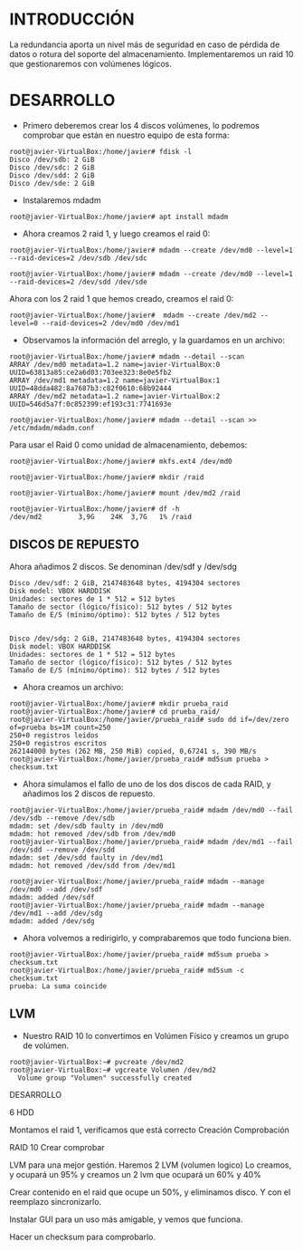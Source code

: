 # INTRODUCCIÓN

La redundancia aporta un nivel más de seguridad en caso de pérdida de datos o rotura del soporte del almacenamiento. Implementaremos un raid 10 que gestionaremos con volúmenes lógicos.

# DESARROLLO

- Primero deberemos crear los 4 discos volúmenes, lo podremos comprobar que están en nuestro equipo de esta forma:

```
root@javier-VirtualBox:/home/javier# fdisk -l
Disco /dev/sdb: 2 GiB
Disco /dev/sdc: 2 GiB
Disco /dev/sdd: 2 GiB
Disco /dev/sde: 2 GiB
```

- Instalaremos mdadm
```
root@javier-VirtualBox:/home/javier# apt install mdadm
```

- Ahora creamos 2 raid 1, y luego creamos el raid 0:
```
root@javier-VirtualBox:/home/javier# mdadm --create /dev/md0 --level=1 --raid-devices=2 /dev/sdb /dev/sdc

root@javier-VirtualBox:/home/javier# mdadm --create /dev/md0 --level=1 --raid-devices=2 /dev/sdd /dev/sde
```
Ahora con los 2 raid 1 que hemos creado, creamos el raid 0:
```
root@javier-VirtualBox:/home/javier#  mdadm --create /dev/md2 --level=0 --raid-devices=2 /dev/md0 /dev/md1
```
- Observamos la información del arreglo, y la guardamos en un archivo:
```
root@javier-VirtualBox:/home/javier# mdadm --detail --scan
ARRAY /dev/md0 metadata=1.2 name=javier-VirtualBox:0 UUID=63813a85:ce2a6d03:703ee323:8e0e5fb2
ARRAY /dev/md1 metadata=1.2 name=javier-VirtualBox:1 UUID=48dda482:8a7687b3:c82f0610:68b92444
ARRAY /dev/md2 metadata=1.2 name=javier-VirtualBox:2 UUID=546d5a7f:0c852399:ef193c31:7741693e
```
```
root@javier-VirtualBox:/home/javier# mdadm --detail --scan >> /etc/mdadm/mdadm.conf
```

Para usar el Raid 0 como unidad de almacenamiento, debemos:
```
root@javier-VirtualBox:/home/javier# mkfs.ext4 /dev/md0

root@javier-VirtualBox:/home/javier# mkdir /raid

root@javier-VirtualBox:/home/javier# mount /dev/md2 /raid

root@javier-VirtualBox:/home/javier# df -h
/dev/md2         3,9G    24K  3,7G   1% /raid
```

**DISCOS DE REPUESTO**
---
Ahora añadimos 2 discos. Se denominan /dev/sdf y /dev/sdg
```
Disco /dev/sdf: 2 GiB, 2147483648 bytes, 4194304 sectores
Disk model: VBOX HARDDISK   
Unidades: sectores de 1 * 512 = 512 bytes
Tamaño de sector (lógico/físico): 512 bytes / 512 bytes
Tamaño de E/S (mínimo/óptimo): 512 bytes / 512 bytes


Disco /dev/sdg: 2 GiB, 2147483648 bytes, 4194304 sectores
Disk model: VBOX HARDDISK   
Unidades: sectores de 1 * 512 = 512 bytes
Tamaño de sector (lógico/físico): 512 bytes / 512 bytes
Tamaño de E/S (mínimo/óptimo): 512 bytes / 512 bytes
```

- Ahora creamos un archivo:
```
root@javier-VirtualBox:/home/javier# mkdir prueba_raid
root@javier-VirtualBox:/home/javier# cd prueba_raid/
root@javier-VirtualBox:/home/javier/prueba_raid# sudo dd if=/dev/zero of=prueba bs=1M count=250
250+0 registros leídos
250+0 registros escritos
262144000 bytes (262 MB, 250 MiB) copied, 0,67241 s, 390 MB/s
root@javier-VirtualBox:/home/javier/prueba_raid# md5sum prueba > checksum.txt
```

- Ahora simulamos el fallo de uno de los dos discos de cada RAID, y añadimos los 2 discos de repuesto.
```
root@javier-VirtualBox:/home/javier/prueba_raid# mdadm /dev/md0 --fail /dev/sdb --remove /dev/sdb
mdadm: set /dev/sdb faulty in /dev/md0
mdadm: hot removed /dev/sdb from /dev/md0
root@javier-VirtualBox:/home/javier/prueba_raid# mdadm /dev/md1 --fail /dev/sdd --remove /dev/sdd
mdadm: set /dev/sdd faulty in /dev/md1
mdadm: hot removed /dev/sdd from /dev/md1
```
```
root@javier-VirtualBox:/home/javier/prueba_raid# mdadm --manage /dev/md0 --add /dev/sdf
mdadm: added /dev/sdf
root@javier-VirtualBox:/home/javier/prueba_raid# mdadm --manage /dev/md1 --add /dev/sdg
mdadm: added /dev/sdg
```
- Ahora volvemos a redirigirlo, y comprabaremos que todo funciona bien.
```
root@javier-VirtualBox:/home/javier/prueba_raid# md5sum prueba > checksum.txt
root@javier-VirtualBox:/home/javier/prueba_raid# md5sum -c checksum.txt 
prueba: La suma coincide
```

**LVM**
---

- Nuestro RAID 10 lo convertimos en Volúmen Físico y creamos un grupo de volúmen.
```
root@javier-VirtualBox:~# pvcreate /dev/md2
root@javier-VirtualBox:~# vgcreate Volumen /dev/md2
  Volume group "Volumen" successfully created
```















DESARROLLO 

6 HDD

Montamos el raid 1, verificamos que está correcto
 Creación
 Comprobación

RAID 10
 Crear
 comprobar

LVM para una mejor gestión. Haremos 2 LVM (volumen logico)
Lo creamos, y ocupará un 95%
y creamos un 2 lvm que ocupará un 60% y 40%

Crear contenido en el raid que ocupe un 50%, y eliminamos disco. Y con el reemplazo sincronizarlo.

Instalar GUI para un uso más amigable, y vemos que funciona.

Hacer un checksum para comprobarlo.
